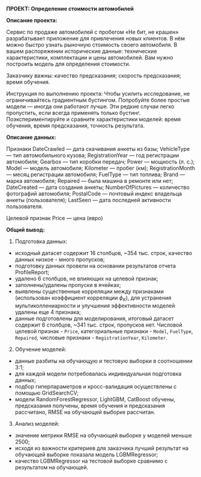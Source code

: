 **ПРОЕКТ: Определение стоимости автомобилей**

**Описание проекта:**

Сервис по продаже автомобилей с пробегом «Не бит, не крашен» разрабатывает приложение для привлечения новых клиентов. В нём можно быстро узнать рыночную стоимость своего автомобиля. В вашем распоряжении исторические данные: технические характеристики, комплектации и цены автомобилей. Вам нужно построить модель для определения стоимости.

Заказчику важны:
качество предсказания;
скорость предсказания;
время обучения.

Инструкция по выполнению проекта:
Чтобы усилить исследование, не ограничивайтесь градиентным бустингом. Попробуйте более простые модели — иногда они работают лучше. Эти редкие случаи легко пропустить, если всегда применять только бустинг. Поэкспериментируйте и сравните характеристики моделей: время обучения, время предсказания, точность результата.

**Описание данных:**

Признаки
DateCrawled — дата скачивания анкеты из базы;
VehicleType — тип автомобильного кузова;
RegistrationYear — год регистрации автомобиля;
Gearbox — тип коробки передач;
Power — мощность (л. с.);
Model — модель автомобиля;
Kilometer — пробег (км);
RegistrationMonth — месяц регистрации автомобиля;
FuelType — тип топлива;
Brand — марка автомобиля;
Repaired — была машина в ремонте или нет;
DateCreated — дата создания анкеты;
NumberOfPictures — количество фотографий автомобиля;
PostalCode — почтовый индекс владельца анкеты (пользователя);
LastSeen — дата последней активности пользователя.

Целевой признак
Price — цена (евро)

**Общий вывод:**

1. Подготовка данных:
- исходный датасет содержит 16 столбцов, ~354 тыс. строк, качество данных низкое - много пропусков;
- подготовку данных провели на основании результатов отчета ProfileReport;
- удалено 6 столбцов, не влияющих на целевой признак;
- заполнены/удалены пропуски в ячейках;
- выявлены существенные корреляции между признаками (использован коэффициент корреляции $\phi_K$), для устранения мультиколлениарности и улучшения эффективности моделей удалены еще 4 признака;
- данные подготовлены для моделирования, итоговый датасет содержит 6 столбцов, ~341 тыс. строк, пропусков нет. Числовой целевой признак - `Price`, категориальные признаки - `Model`, `FuelType`, `Repaired`, числовые признаки - `RegistrationYear`, `Kilometer`.

2. Обучение моделей:
- данные разбиты на обучающую и тестовую выборки в соотношении 3:1;
- для каждой модели потребовалась индивидуальная подготовка данных;
- подбор гиперпараметров и кросс-валидация осуществлены с помощью GridSearchCV;
- модели RandomForestRegressor, LightGBM, CatBoost обучены, предсказания получены, время обучения и предсказания рассчитано, RMSE на обучающей выборке рассчитан.

3. Анализ моделей:
- значение метрики RMSE на обучающей выборке у моделей меньше 2500;
- исходя из важности критериев для заказчика лучший результат на обучающей выборке показала модель LGBMRegressor;
- качество LGBMRegressor на тестовой выборке сравнимо с результатом на обучающей.
